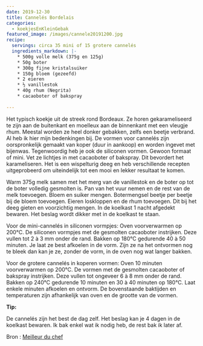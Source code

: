 ```yaml
---
date: 2019-12-30
title: Cannelés Bordelais
categories:
  - koekjesEnKleinGebak
featured_image: /images/cannele20191200.jpg
recipe:
  servings: circa 35 mini of 15 grotere cannelés
  ingredients_markdown: |-
    * 500g volle melk (375g en 125g)    * 50g boter    * 300g fijne kristalsuiker    * 150g bloem (gezeefd)    * 2 eieren    * ½ vanillestok    * 40g rhum (Negrita)    * cacaoboter of bakspray   
---
```

Het typisch koekje uit de streek rond Bordeaux.
Ze horen gekarameliseerd te zijn aan de buitenkant en moelleux aan de binnenkant met een vleugje rhum.
Meestal worden ze heel donker gebakken, zelfs een beetje verbrand. Al heb ik hier mijn bedenkingen bij.
De vormen voor cannelés zijn oorspronkelijk gemaakt van koper (duur in aankoop) en worden ingevet met bijenwas.
Tegenwoordig heb je ook de siliconen vormen. Gewoon formaat of mini. 
Vet ze lichtjes in met cacaoboter of bakspray. Dit bevordert het karameliseren.
Het is een wispelturig deeg en heb verschillende recepten uitgeprobeerd om uiteindelijk tot een mooi en lekker resultaat te komen.


<!--more-->

Warm 375g melk samen met het merg van de vanillestok en de boter op tot de boter volledig gesmolten is.Pan van het vuur nemen en de rest van de melk toevoegen.
Bloem en suiker mengen. Botermengsel beetje per beetje bij de bloem toevoegen.Eieren loskloppen en de rhum toevoegen. Dit bij het deeg gieten en voorzichtig mengen.In de koelkast 1 nacht afgedekt bewaren. Het beslag wordt dikker met in de koelkast te staan.

Voor de mini-cannelés in siliconen vormpjes:
Oven voorverwarmen op 200°C. De siliconen vormpjes met de gesmolten cacaoboter instrijken. Deze vullen tot 2 à 3 mm onder de rand. Bakken op 180°C gedurende 40 à 50 minuten.Je laat ze best afkoelen in de vorm. 
Zijn ze na het ontvormen nog te bleek dan kan je ze, zonder de vorm, in de oven nog wat langer bakken.

Voor de grotere cannelés in koperen vormen:
Oven 10 minuten voorverwarmen op 200°C. De vormen met de gesmolten cacaoboter of bakspray instrijken. Deze vullen tot ongeveer 6 à 8 mm onder de rand. Bakken op 240°C gedurende 10 minuten en 30 à 40 minuten op 180°C.Laat enkele minuten afkoelen en ontvorm.
De bovenstaande baktijden en temperaturen zijn afhankelijk van oven en de grootte van de vormen.



<b>Tip: </b>

De cannelés zijn het best de dag zelf.
Het beslag kan je 4 dagen in de koelkast bewaren. Ik bak enkel wat ik nodig heb, de rest bak ik later af. 

Bron : [Meilleur du chef](https://www.meilleurduchef.com)
